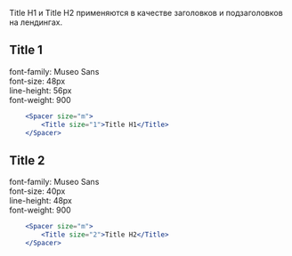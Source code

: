 Title H1 и Title H2 применяются в качестве заголовков и подзаголовков на лендингах.

## Title 1
font-family: Museo Sans  
font-size: 48px  
line-height: 56px    
font-weight: 900  
```jsx
    <Spacer size="m">
        <Title size="1">Title H1</Title>
    </Spacer>
```

## Title 2
font-family: Museo Sans  
font-size: 40px  
line-height: 48px    
font-weight: 900  
```jsx
    <Spacer size="m">
        <Title size="2">Title H2</Title>
    </Spacer>
```